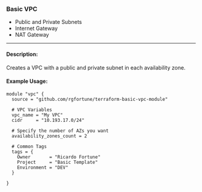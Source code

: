 ### Basic VPC
- Public and Private Subnets
- Internet Gateway
- NAT Gateway
***

#### Description:

Creates a VPC with a public and private subnet in each availability zone.

#### Example Usage:

    module "vpc" {
      source = "github.com/rgfortune/terraform-basic-vpc-module"

      # VPC Variables
      vpc_name = "My VPC"
      cidr     = "10.193.17.0/24"

      # Specify the number of AZs you want
      availability_zones_count = 2

      # Common Tags
      tags = {
        Owner       = "Ricardo Fortune"
        Project     = "Basic Template"
        Environment = "DEV"
      }

    }